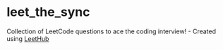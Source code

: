 # leet_the_sync
Collection of LeetCode questions to ace the coding interview! - Created using [LeetHub](https://github.com/QasimWani/LeetHub)
